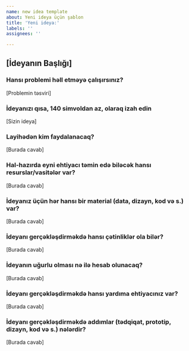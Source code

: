 ```yaml
---
name: new idea template
about: Yeni ideya üçün şablon
title: 'Yeni ideya:'
labels: ''
assignees: ''

---
```


<!--- Aşağıdakı şablonu redaktə edin və 'Submit new issue' düyməsini basın  --->

## [İdeyanın Başlığı]

### Hansı problemi həll etməyə çalışırsınız?

[Problemin təsviri]


### İdeyanızı qısa, 140 simvoldan az, olaraq izah edin

[Sizin ideya]


### Layihədən kim faydalanacaq?

[Burada cavab]


### Hal-hazırda eyni ehtiyacı təmin edə biləcək hansı resurslar/vasitələr var?

[Burada cavab]


### İdeyanız üçün hər hansı bir material (data, dizayn, kod və s.) var?

[Burada cavab]


### İdeyanı gerçəkləşdirməkdə hansı çətinliklər ola bilər?

[Burada cavab]


### İdeyanın uğurlu olması nə ilə hesab olunacaq?

[Burada cavab]


### İdeyanı gerçəkləşdirməkdə hansı yardıma ehtiyacınız var?

[Burada cavab]


### İdeyanı gerçəkləşdirməkdə addımlar (tədqiqat, prototip, dizayn, kod və s.) nələrdir?

[Burada cavab]
